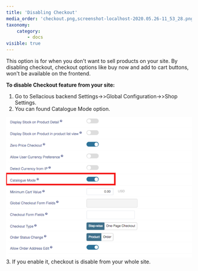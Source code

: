 ```yaml
---
title: 'Disabling Checkout'
media_order: 'checkout.png,screenshot-localhost-2020.05.26-11_53_28.png'
taxonomy:
    category:
        - docs
visible: true
---
```


This option is for when you don't want to sell products on your site. By disabling checkout, checkout options like buy now and add to cart buttons, won't be available on the frontend.

**To disable Checkout feature from your site:**
1. Go to Sellacious backend Settings->>Global Configuration->>Shop Settings.
2. You can found Catalogue Mode option.

![](screenshot-localhost-2020.05.26-11_53_28.png)
3. If you enable it, checkout is disable from your whole site.